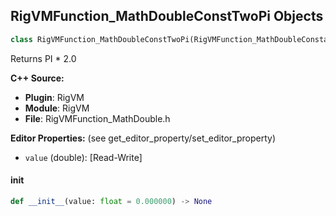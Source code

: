 ## RigVMFunction_MathDoubleConstTwoPi Objects

```python
class RigVMFunction_MathDoubleConstTwoPi(RigVMFunction_MathDoubleConstant)
```

Returns PI * 2.0

**C++ Source:**

- **Plugin**: RigVM
- **Module**: RigVM
- **File**: RigVMFunction_MathDouble.h

**Editor Properties:** (see get_editor_property/set_editor_property)

- ``value`` (double):  [Read-Write]

<a id="unreal.RigVMFunction_MathDoubleConstTwoPi.__init__"></a>

#### __init__

```python
def __init__(value: float = 0.000000) -> None
```

<a id="unreal.RigUnit_MathDoubleConstTwoPi"></a>